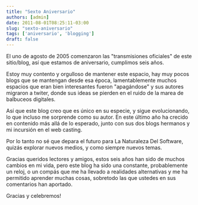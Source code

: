 ```yaml
---
title: "Sexto Aniversario"
authors: [admin]
date: 2011-08-01T08:25:11-03:00
slug: "sexto-aniversario"
tags: ['aniversario', 'blogging']
draft: false
---
```


El uno de agosto de 2005 comenzaron las "transmisiones oficiales" de
este sitio/blog, así que estamos de aniversario, cumplimos seis años.

Estoy muy contento y orgulloso de mantener este espacio, hay muy pocos
blogs que se mantengan desde esa época, lamentablemente muchos espacios
que eran bien interesantes fueron "apagándose" y sus autores migraron
a twiter, donde sus ideas se pierden en el ruido de la marea de
balbuceos digitales.

Así que este blog creo que es único en su especie, y sigue
evolucionando, lo que incluso me sorprende como su autor. En este último
año ha crecido en contenido más allá de lo esperado, junto con sus dos
blogs hermanos y mi incursión en el web casting.

Por lo tanto no sé que depara el futuro para La Naturaleza Del Software,
quizás explorar nuevos medios, y como siempre nuevos temas.

Gracias queridos lectores y amigos, estos seis años han sido de muchos
cambios en mi vida, pero este blog ha sido una constante, probablemente
un reloj, o un compás que me ha llevado a realidades alternativas y me
ha permitido aprender muchas cosas, sobretodo las que ustedes en sus
comentarios han aportado.

Gracias y celebremos!
